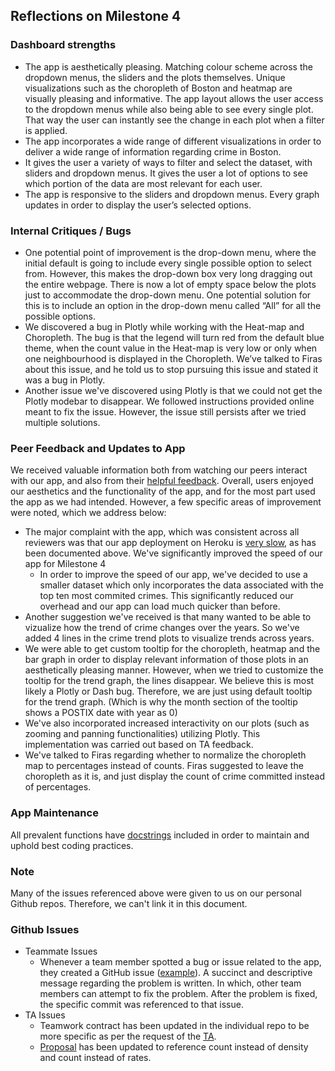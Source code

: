 ## Reflections on Milestone 4
### Dashboard strengths
- The app is aesthetically pleasing. Matching colour scheme across the dropdown menus, the sliders and the plots themselves. Unique visualizations such as the choropleth of Boston and heatmap are visually pleasing and informative. The app layout allows the user  access to the dropdown menus while also being able to see every single plot. That way the user can instantly see the change in each plot when a filter is applied.  
- The app incorporates a wide range of different visualizations in order to deliver a wide range of information regarding crime in Boston. 
- It gives the user a variety of ways to filter and select the dataset, with sliders and dropdown menus. It gives the user a lot of options to see which portion of the data are most relevant for each user. 
- The app is responsive to the sliders and dropdown menus. Every graph updates in order to display the user’s selected options. 

### Internal Critiques / Bugs 
- One potential point of improvement is the drop-down menu, where the initial default is going to include every single possible option to select from. However, this makes the drop-down box very long dragging out the entire webpage. There is now a lot of empty space below the plots just to accommodate the drop-down menu. One potential solution for this is to include an option in the drop-down menu called “All” for all the possible options. 
- We discovered a bug in Plotly while working with the Heat-map and Choropleth. The bug is that the legend will turn red from the default blue theme, when the count value in the Heat-map is very low or only when one neighbourhood is displayed in the Choropleth. We’ve talked to Firas about this issue, and he told us to stop pursuing this issue and stated it was a bug in Plotly.
- Another issue we've discovered using Plotly is that we could not get the Plotly modebar to disappear. We followed instructions provided online meant to fix the issue. However, the issue still persists after we tried multiple solutions. 

  
### Peer Feedback and Updates to App
We received valuable information both from watching our peers interact with our app, and also from their [helpful feedback](https://github.com/UBC-MDS/DSCI-532_gr202_dashboard/issues/54).  Overall, users enjoyed our aesthetics and the functionality of the app, and for the most part used the app as we had intended. However, a few specific areas of improvement were noted, which we address below: 
- The major complaint with the app, which was consistent across all reviewers was that our app deployment on Heroku is [very slow](https://github.com/UBC-MDS/DSCI-532_gr202_dashboard/issues/53), as has been documented above. We've significantly improved the speed of our app for Milestone 4
  - In order to improve the speed of our app, we've decided to use a smaller dataset which only incorporates the data associated with the top ten most commited crimes. This significantly reduced our overhead and our app can load much quicker than before. 
- Another suggestion we've received is that many wanted to be able to vizualize how the trend of crime changes over the years. So we've added 4 lines in the crime trend plots to visualize trends across years. 
- We were able to get custom tooltip for the choropleth, heatmap and the bar graph in order to display relevant information of those plots in an aesthetically pleasing manner. However, when we tried to customize the tooltip for the trend graph, the lines disappear. We believe this is most likely a Plotly or Dash bug. Therefore, we are just using default tooltip for the trend graph. (Which is why the month section of the tooltip shows a POSTIX date with year as 0)
- We've also incorporated increased interactivity on our plots (such as zooming and panning functionalities) utilizing Plotly. This implementation was carried out based on TA feedback. 
- We've talked to Firas regarding whether to normalize the choropleth map to percentages instead of counts. Firas suggested to leave the choropleth as it is, and just display the count of crime committed instead of percentages. 


### App Maintenance 
All prevalent functions have [docstrings](https://github.com/UBC-MDS/DSCI-532_gr202_dashboard/issues/56) included in order to maintain and uphold best coding practices.

### Note 
Many of the issues referenced above were given to us on our personal Github repos. Therefore, we can't link it in this document. 

### Github Issues
- Teammate Issues 
  - Whenever a team member spotted a bug or issue related to the app, they created a GitHub issue ([example](https://github.com/UBC-MDS/DSCI-532_gr202_dashboard/issues/41)). A succinct and descriptive message regarding the problem is written. In which, other team members can attempt to fix the problem. After the problem is fixed, the specific commit was referenced to that issue. 
- TA Issues
  - Teamwork contract has been updated in the individual repo to be more specific as per the request of the [TA](https://github.com/UBC-MDS/DSCI-532_gr202_dashboard/issues/40).
  - [Proposal](https://github.com/UBC-MDS/DSCI-532_gr202_dashboard/blob/master/Proposal.md) has been updated to reference count instead of density and count instead of rates. 
